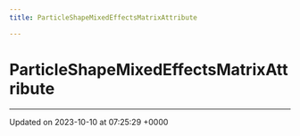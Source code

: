 ```yaml
---
title: ParticleShapeMixedEffectsMatrixAttribute

---
```


# ParticleShapeMixedEffectsMatrixAttribute





-------------------------------

Updated on 2023-10-10 at 07:25:29 +0000